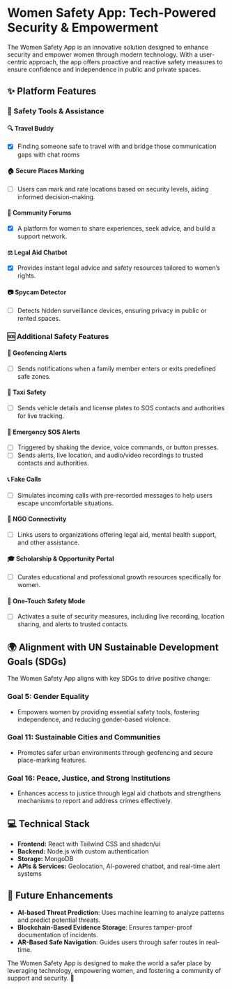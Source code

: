 # Women Safety App: Tech-Powered Security & Empowerment

The Women Safety App is an innovative solution designed to enhance security and empower women through modern technology. With a user-centric approach, the app offers proactive and reactive safety measures to ensure confidence and independence in public and private spaces.

## ✨ Platform Features

### 🚀 Safety Tools & Assistance
#### 🔍 Travel Buddy
* [X] Finding someone safe to travel with and bridge those communication gaps with chat rooms

#### 🏠 Secure Places Marking
* [ ] Users can mark and rate locations based on security levels, aiding informed decision-making.

#### 👥 Community Forums
* [X] A platform for women to share experiences, seek advice, and build a support network.

#### ⚖️ Legal Aid Chatbot
* [X] Provides instant legal advice and safety resources tailored to women’s rights.

#### 📷 Spycam Detector
* [ ] Detects hidden surveillance devices, ensuring privacy in public or rented spaces.

### 🆘 Additional Safety Features
#### 📍 Geofencing Alerts
* [ ] Sends notifications when a family member enters or exits predefined safe zones.

#### 🚖 Taxi Safety
* [ ] Sends vehicle details and license plates to SOS contacts and authorities for live tracking.

#### 🚨 Emergency SOS Alerts
* [ ] Triggered by shaking the device, voice commands, or button presses.
* [ ] Sends alerts, live location, and audio/video recordings to trusted contacts and authorities.

#### 📞 Fake Calls
* [ ] Simulates incoming calls with pre-recorded messages to help users escape uncomfortable situations.

#### 🏢 NGO Connectivity
* [ ] Links users to organizations offering legal aid, mental health support, and other assistance.

#### 🎓 Scholarship & Opportunity Portal
* [ ] Curates educational and professional growth resources specifically for women.

#### 🔴 One-Touch Safety Mode
* [ ] Activates a suite of security measures, including live recording, location sharing, and alerts to trusted contacts.

## 🌍 Alignment with UN Sustainable Development Goals (SDGs)

The Women Safety App aligns with key SDGs to drive positive change:

### Goal 5: Gender Equality
* Empowers women by providing essential safety tools, fostering independence, and reducing gender-based violence.

### Goal 11: Sustainable Cities and Communities
* Promotes safer urban environments through geofencing and secure place-marking features.

### Goal 16: Peace, Justice, and Strong Institutions
* Enhances access to justice through legal aid chatbots and strengthens mechanisms to report and address crimes effectively.

## 💻 Technical Stack
* **Frontend:** React with Tailwind CSS and shadcn/ui
* **Backend:** Node.js with custom authentication
* **Storage:** MongoDB
* **APIs & Services:** Geolocation, AI-powered chatbot, and real-time alert systems

## 🚀 Future Enhancements
* **AI-based Threat Prediction**: Uses machine learning to analyze patterns and predict potential threats.
* **Blockchain-Based Evidence Storage**: Ensures tamper-proof documentation of incidents.
* **AR-Based Safe Navigation**: Guides users through safer routes in real-time.

The Women Safety App is designed to make the world a safer place by leveraging technology, empowering women, and fostering a community of support and security. 🚀

